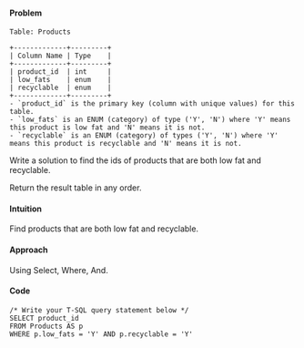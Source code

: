 #### Problem
```
Table: Products

+-------------+---------+
| Column Name | Type    |
+-------------+---------+
| product_id  | int     |
| low_fats    | enum    |
| recyclable  | enum    |
+-------------+---------+
- `product_id` is the primary key (column with unique values) for this table.
- `low_fats` is an ENUM (category) of type ('Y', 'N') where 'Y' means this product is low fat and 'N' means it is not.
- `recyclable` is an ENUM (category) of types ('Y', 'N') where 'Y' means this product is recyclable and 'N' means it is not.
```
Write a solution to find the ids of products that are both low fat and recyclable.

Return the result table in any order.

#### Intuition
Find products that are both low fat and recyclable.
#### Approach
Using Select, Where, And.

#### Code
````
/* Write your T-SQL query statement below */
SELECT product_id 
FROM Products AS p
WHERE p.low_fats = 'Y' AND p.recyclable = 'Y'
````
